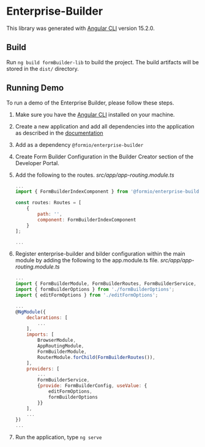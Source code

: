 # Enterprise-Builder

This library was generated with [Angular CLI](https://github.com/angular/angular-cli) version 15.2.0. 

## Build

Run `ng build formBuilder-lib` to build the project. The build artifacts will be stored in the `dist/` directory.

## Running Demo

To run a demo of the Enterprise Builder, please follow these steps.
 
 1. Make sure you have the [Angular CLI](https://angular.io) installed on your machine.
 2. Create a new application and add all dependencies into the application as described in the [documentation](https://help.form.io/developers/introduction/application#create-an-application)
 3. Add as a dependency `@formio/enterprise-builder`

 4. Create Form Builder Configuration in the Builder Creator section of the Developer Portal.

 5. Add the following to the routes.
    *src/app/app-routing.module.ts*
    ```js
    ...
    import { FormBuilderIndexComponent } from '@formio/enterprise-builder';

    const routes: Routes = [
        {
            path: '',
            component: FormBuilderIndexComponent
        }
    ];

    ...
    ```
 6. Register enterprise-builder and bilder configuration within the main module by adding the following to the app.module.ts file.
    *src/app/app-routing.module.ts*
    ```js
    ...
    import { FormBuilderModule, FormBuilderRoutes, FormBuilderService, FormBuilderConfig } from '@formio/enterprise-builder';
    import { formBuilderOptions } from './formBuilderOptions';
    import { editFormOptions } from './editFormOptions';

    ... 
    @NgModule({
        declarations: [
            ...
        ],
        imports: [
            BrowserModule,
            AppRoutingModule,
            FormBuilderModule,
            RouterModule.forChild(FormBuilderRoutes()),
        ],
        providers: [
            ...
            FormBuilderService,
            {provide: FormBuilderConfig, useValue: {
                editFormOptions,
                formBuilderOptions
            }}
        ],
        ...
    })
    ...
    ```
    
 7. Run the application, type ```ng serve```
 

